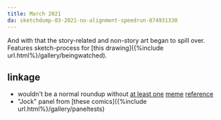 ```yaml
---
title: March 2021
da: sketchdump-03-2021-no-alignment-speedrun-874931330
---
```

And with that the story-related and non-story art began to spill over. Features sketch-process for [this drawing]({%include url.html%}/gallery/beingwatched).

## linkage
- wouldn't be a normal roundup without <a href="https://knowyourmeme.com/memes/gay-gay-homosexual-gay-i-can-still-hear-his-voice" class="ext">at least one</a> <a href="https://knowyourmeme.com/memes/how-do-you-do-fellow-kids" class="ext">meme</a> <a href="https://knowyourmeme.com/memes/mom-said-its-my-turn-on-the-xbox" class="ext">reference</a>
- "Jock" panel from [these comics]({%include url.html%}/gallery/paneltests)